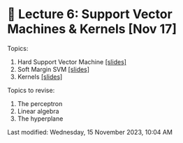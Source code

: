 # &#x1F4D1; Lecture 6: Support Vector Machines & Kernels [Nov 17]

Topics:

1. Hard Support Vector Machine [[slides]](content/06_svm.pdf)
1. Soft Margin SVM [[slides]](content/06_soft_svm.pdf)
1. Kernels [[slides]](content/07_kernels.pdf)

Topics to revise:

1. The perceptron
1. Linear algebra
1. The hyperplane

Last modified: Wednesday, 15 November 2023, 10:04 AM
